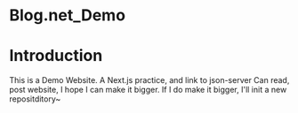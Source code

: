 # Blog.net_Demo

# Introduction

This is a Demo Website. 
A Next.js practice, and link to json-server
Can read, post website, I hope I can make it bigger.
If I do make it bigger, I'll init a new repositditory~
